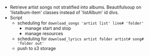 - Retrieve artist songs not stratified into albums. Beautifulsoup on 'listalbum-item' classes instead of 'listAlbum' id divs.
- Script
  - scheduling for `download_songs 'artist list' line# 'folder'`
    - manage start and stop
    - manage resources
  - scheduling for `download_lyrics artist folder artist# song# 'folder out'`
  - push to s3 storage